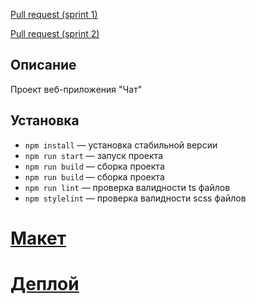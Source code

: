 [Pull request (sprint 1)](https://github.com/Alexey-Smolik/middle.messenger.praktikum.yandex/pull/1)

[Pull request (sprint 2)](https://github.com/Alexey-Smolik/middle.messenger.praktikum.yandex/pull/2)

## Описание

Проект веб-приложения "Чат"

## Установка

- `npm install` — установка стабильной версии
- `npm run start` — запуск проекта
- `npm run build` — сборка проекта
- `npm run build` — сборка проекта
- `npm run lint` — проверка валидности ts файлов
- `npm stylelint` — проверка валидности scss файлов


# [Макет](https://www.figma.com/file/9L5QgjcX5uxCiG4SWNDwJm/yandex-chatComponent)

# [Деплой](https://deploy-preview-2--elegant-brown-0a2240.netlify.app/)
